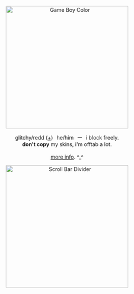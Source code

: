 <p align="center">
    <img width="330" src="https://media.discordapp.net/attachments/753045490563547176/1150259849196752936/db092a3384c8d76f7add57e54999a034-removebg-preview.png?ex=65348bf6&is=652216f6&hm=cfeb386c01825173d59dc4a7f40d2970662630270bdfb55a5d3349c0214137ec&=" alt="Game Boy Color">
</p>

<p align="center">
 glitchy/redd (<a href="https://en.pronouns.page/@4itchyz_">+</a>)⠀he/him⠀ㅡ⠀i block freely.
<br><a> <strong>don't copy</strong></strong></strong></a> my skins, i'm offtab a lot.<br>
<br><a href="https://rentry.co/cartridge__">more info</a>. ^_^<br>
<p align="center">

<p align="center">
    <img width="330" src="https://watermelon.crd.co/assets/images/gallery16/72787bef.gif?v=ab2f6a73" alt="Scroll Bar Divider">
</p>
